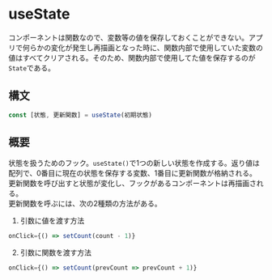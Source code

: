 # useState

コンポーネントは関数なので、変数等の値を保存しておくことができない。アプリで何らかの変化が発生し再描画となった時に、関数内部で使用していた変数の値はすべてクリアされる。そのため、関数内部で使用してた値を保存するのが`State`である。


## 構文

```ts
const [状態, 更新関数] = useState(初期状態)
```

## 概要

状態を扱うためのフック。`useState()`で1つの新しい状態を作成する。返り値は配列で、0番目に現在の状態を保存する変数、1番目に更新関数が格納される。  
更新関数を呼び出すと状態が変化し、フックがあるコンポーネントは再描画される。  
更新関数を呼ぶには、次の2種類の方法がある。

1. 引数に値を渡す方法

```ts
onClick={() => setCount(count - 1)}
```

2. 引数に関数を渡す方法

```ts
onClick={() => setCount(prevCount => prevCount + 1)}
```
